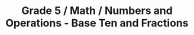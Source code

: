 ---
title: "Grade 5 / Math / Numbers and Operations - Base Ten and Fractions"
subject: "math"
grade: "5"
area: "nobtf"
next_steps:
  - instructions: "With your student, find fraction models online to describe results for multiplying a whole number by a fraction; for example, multiply 3 by 3/4 by using 3 fraction models of 3/4."
  - instructions: "With your student, use pictures to talk about fractions; for example, draw 8 flowers. Discuss that if the flowers are 2/3 of the set of flowers, then the entire set must have 12 flowers."
  - instructions: "With your student, create and solve addition and subtraction problems involving fractions with different denominators. Discuss different methods for finding a common denominator."
---